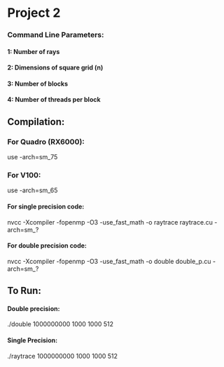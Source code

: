 # Project 2

### Command Line Parameters:
#### 1: Number of rays
#### 2: Dimensions of square grid (n)
#### 3: Number of blocks
#### 4: Number of threads per block


## Compilation: 
### For Quadro (RX6000):
use -arch=sm_75

### For V100:
use -arch=sm_65

#### For single precision code:
nvcc -Xcompiler -fopenmp -O3 -use_fast_math -o raytrace raytrace.cu -arch=sm_?

#### For double precision code:
nvcc -Xcompiler -fopenmp -O3 -use_fast_math -o double double_p.cu -arch=sm_?


## To Run:
#### Double precision:

./double 1000000000 1000 1000 512

#### Single Precision:

./raytrace 1000000000 1000 1000 512




